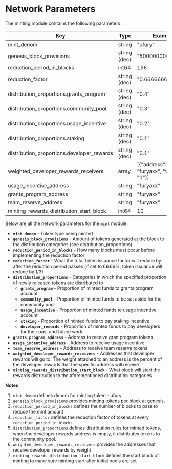 # Network Parameters

The minting module contains the following parameters:

| Key                                        | Type         | Example                                |
| ------------------------------------------ | ------------ | -------------------------------------- |
| mint_denom                                 | string       | "ufury"                                |
| genesis_block_provisions                   | string (dec) | "500000000"                            |
| reduction_period_in_blocks                 | int64        | 156                                    |
| reduction_factor                           | string (dec) | "0.6666666666666"                      |
| distribution_proportions.grants_program    | string (dec) | "0.4"                                  |
| distribution_proportions.community_pool    | string (dec) | "0.3"                                  |
| distribution_proportions.usage_incentive   | string (dec) | "0.2"                                  |
| distribution_proportions.staking           | string (dec) | "0.1"                                  |
| distribution_proportions.developer_rewards | string (dec) | "0.1"                                  |
| weighted_developer_rewards_receivers       | array        | [{"address": "furyaxx", "weight": "1"}] |
| usage_incentive_address                    | string       | "furyaxx"                               |
| grants_program_address                     | string       | "furyaxx"                               |
| team_reserve_address                       | string       | "furyaxx"                               |
| minting_rewards_distribution_start_block   | int64        | 10                                     |

Below are all the network parameters for the `mint` module:

- **`mint_denom`** - Token type being minted
- **`genesis_block_provisions`** - Amount of tokens generated at the block to the distribution categories (see distribution_proportions)
- **`reduction_period_in_blocks`** - How many blocks must occur before implementing the reduction factor
- **`reduction_factor`** - What the total token issuance factor will reduce by after the reduction period passes (if set to 66.66%, token issuance will reduce by 1/3)
- **`distribution_proportions`** - Categories in which the specified proportion of newly released tokens are distributed to
  - **`grants_program`** - Proportion of minted funds to grants program account
  - **`community_pool`** - Proportion of minted funds to be set aside for the community pool
  - **`usage_incentive`** - Proportion of minted funds to usage incentive account
  - **`staking`** - Proportion of minted funds to pay staking incentive
  - **`developer_rewards`** - Proportion of minted funds to pay developers for their past and future work
- **`grants_program_address`** - Address to receive gran program tokens
- **`usage_incentive_address`** - Address to receive usage incentive
- **`team_reserve_address`** - Address to receive team reserve tokens
- **`weighted_developer_rewards_receivers`** - Addresses that developer rewards will go to. The weight attached to an address is the percent of the developer rewards that the specific address will receive
- **`minting_rewards_distribution_start_block`** - What block will start the rewards distribution to the aforementioned distribution categories

**Notes**

1. `mint_denom` defines denom for minting token - ufury
2. `genesis_block_provisions` provides minting tokens per block at genesis.
3. `reduction_period_in_blocks` defines the number of blocks to pass to reduce the mint amount
4. `reduction_factor` defines the reduction factor of tokens at every `reduction_period_in_blocks`
5. `distribution_proportions` defines distribution rules for minted tokens, when the developer
   rewards address is empty, it distributes tokens to the community pool.
6. `weighted_developer_rewards_receivers` provides the addresses that receive developer
   rewards by weight
7. `minting_rewards_distribution_start_block` defines the start block of minting to make sure
   minting start after initial pools are set
